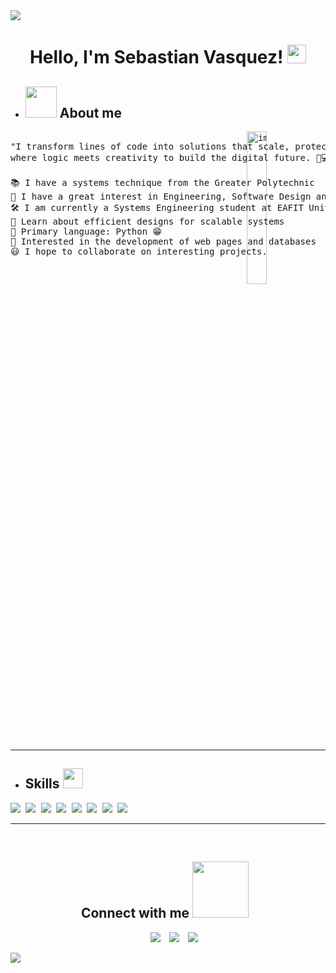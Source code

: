 <!---------------------------------------------------------------------------------------------------------------------------------------------------------------------- -->
<!-- HORIZONTAL DIVIDER(gradiant) -->
<img src="https://user-images.githubusercontent.com/73097560/115834477-dbab4500-a447-11eb-908a-139a6edaec5c.gif">

<!---------------------------------------------------------------------------------------------------------------------------------------------------------------------- -->


<!---------------------------------------------------------------------------------------------------------------------------------------------------------------------- -->
<!-- PRESENTATION TITLE -->
<h1 align="center">
Hello, I'm Sebastian Vasquez!
	<a href="https://github.com/Bouaskaoun" target="_self">
		<img src="https://media.giphy.com/media/hvRJCLFzcasrR4ia7z/giphy.gif" width="30">
	</a>
</h1>
<!---------------------------------------------------------------------------------------------------------------------------------------------------------------------- -->


<!---------------------------------------------------------------------------------------------------------------------------------------------------------------------- -->
<!-- ABOUT ME IMG-->
* <h2><img src = "https://github.com/7oSkaaa/7oSkaaa/blob/main/Images/about_me.gif?raw=true" width = 50px> About me </h2>

<!---------------------------------------------------------------------------------------------------------------------------------------------------------------------- -->

<!---------------------------------------------------------------------------------------------------------------------------------------------------------------------- -->
<!-- TEXT ABOUT ME-->
<pre>
<img  src="https://c.tenor.com/whgQwNlVvNkAAAAi/xero-code.gif" alt="img" width="25%" align='right'/>	
"I transform lines of code into solutions that scale, protect and innovate:
where logic meets creativity to build the digital future. 🔐💻✨"
	
📚 I have a systems technique from the Greater Polytechnic
📝 I have a great interest in Engineering, Software Design and cybersecurity
🛠️ I am currently a Systems Engineering student at EAFIT University
🌱 Learn about efficient designs for scalable systems
🌟 Primary language: Python 😁
🚩 Interested in the development of web pages and databases
😃 I hope to collaborate on interesting projects.
<!--  -->
</pre>
<hr>
<!---------------------------------------------------------------------------------------------------------------------------------------------------------------------- -->

<!---------------------------------------------------------------------------------------------------------------------------------------------------------------------- -->
<!-- SKILLS PROGRAMING-->
* <h2> Skills <img src = "https://media2.giphy.com/media/QssGEmpkyEOhBCb7e1/giphy.gif?cid=ecf05e47a0n3gi1bfqntqmob8g9aid1oyj2wr3ds3mg700bl&rid=giphy.gif" width = 32px> </h2>

<pre>
<img src ='https://img.icons8.com/color/48/000000/python.png'/> <img src="https://img.icons8.com/color/48/000000/html-5--v1.png"/> <img src="https://img.icons8.com/color/48/000000/css3.png"/> <img src="https://img.icons8.com/color/48/000000/javascript--v1.png"/> <img src="https://img.icons8.com/officel/48/000000/php-logo.png"/> <img src="https://img.icons8.com/color/48/000000/mysql-logo.png"/> <img src="https://img.icons8.com/color/48/000000/linux.png"/> <img src="https://img.icons8.com/color/48/000000/github.png"/>
</pre>
<hr>
<!---------------------------------------------------------------------------------------------------------------------------------------------------------------------- -->


<!---------------------------------------------------------------------------------------------------------------------------------------------------------------------- -->
<!-- APARTADO DE LOS CANALES PARA CONTACTARME -->
<br/>
<h2 align="center" >Connect with me <img src='https://raw.githubusercontent.com/ShahriarShafin/ShahriarShafin/main/Assets/handshake.gif' width="90px" height="auto" style="margin-right: 10px;"></h2>

<p align="center">
 <div align="center"  class="icons-social" style="margin-left: 10px;">
        <a style="margin-left: 10px;" target="_blank" href="https://github.com/svasquezs1">
	<img src="https://img.icons8.com/doodle/40/000000/github--v1.png"></a>
        <a style="margin-left: 10px;" target="_blank" href="https://www.instagram.com/sebas_11m?igsh=MXZreDU5dGtudGhmNg%3D%3D&utm_source=qr">
	<img src="https://img.icons8.com/doodle/40/000000/instagram-new--v2.png"></a>
	<a style="margin-left: 10px;" target="_blank" href="https://www.icloud.com/00-feston-grumete@icloud.com">
	<img src="https://img.icons8.com/doodle/40/000000/icloud.png"></a>
      </div>
</p>
<!---------------------------------------------------------------------------------------------------------------------------------------------------------------------- -->

<!---------------------------------------------------------------------------------------------------------------------------------------------------------------------- -->
<!--
<hr>
<pre>
<div align="center">
<br><p align="centre"><b>Visitors Count</b></p>  

<p align="center"><img align="center" src="https://profile-counter.glitch.me/{svasquezs1}/count.svg" /></p> 
<br>
</div>
</pre>
<hr>
-->
<!---------------------------------------------------------------------------------------------------------------------------------------------------------------------- -->


<!---------------------------------------------------------------------------------------------------------------------------------------------------------------------- -->
<!-- HORIZONTAL DIVIDER(gradiant) -->
<img src="https://user-images.githubusercontent.com/73097560/115834477-dbab4500-a447-11eb-908a-139a6edaec5c.gif">

<!---------------------------------------------------------------------------------------------------------------------------------------------------------------------- -->
